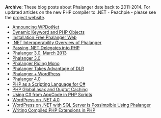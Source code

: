 **Archive**:
These blog posts about Phalanger date back to 2011-2014. For updated articles on the new PHP compiler to .NET - Peachpie - please see the [project website](http://peachpie.io).

- [Announcing WPDotNet](announcing-wpdotnet)  
- [Dynamic Keyword and PHP Objects](dynamic-keyword-and-php-objects)  
- [Installation Free Phalanger Web](installation-free-phalanger-web)  
- [.NET Interoperability Overview of Phalanger](net-interoperability-overview-of-phalanger)  
- [Passing .NET Delegates into PHP](passing-net-delegates-into-php)  
- [Phalanger 3.0, March 2013](phalanger-3-march-2013)  
- [Phalanger 3.0](phalanger-3)  
- [Phalanger Riding Mono](phalanger-riding-mono)  
- [Phalanger Takes Advantage of DLR](phalanger-takes-advantage-of-dlr)  
- [Phalanger + WordPress](phalanger-wordpress)  
- [Phalanger 4.0](phalanger4)  
- [PHP as a Scripting Language for C#](php-as-a-scripting-language-for-csharp)  
- [PHP Global.asax and Ouptut Caching](php-global-asax-and-output-caching)  
- [Using C# from AppCode in PHP Scripts](using-csharp-from-appcode-in-php-scripts)  
- [WordPress on .NET 4.0](wordpress-on-dotnet40)  
- [WordPress on .NET with SQL Server is PossImpible Using Phalanger](wordpress-on-net-with-sql-server-is-possimpible-using-phalanger-3)  
- [Writing Compiled PHP Extensions in PHP](writing-compiled-php-extensions-in-php)  
